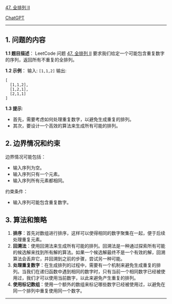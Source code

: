 [47. 全排列 II](https://leetcode.cn/problems/permutations-ii)

[ChatGPT](https://chat.openai.com/share/a15bfa0f-f51b-4cc1-8660-f42bc34a5934)

---

## 1. 问题的内容
**1.1 题目描述**：
LeetCode 问题 [47. 全排列 II](https://leetcode.cn/problems/permutations-ii) 要求我们给定一个可能包含重复数字的序列，返回所有不重复的全排列。

**1.2 示例**：
输入: `[1,1,2]`
输出:
```
[
  [1,1,2],
  [1,2,1],
  [2,1,1]
]
```

**1.3 提示**:
- 首先，需要考虑如何处理重复数字，以避免生成重复的排列。
- 其次，要设计一个高效的算法来生成所有可能的排列。

## 2. 边界情况和约束
边界情况可能包括：
- 输入序列为空。
- 输入序列只有一个元素。
- 输入序列所有元素都相同。

约束条件：
- 输入序列可能包含重复数字。


## 3. 算法和策略
1. **排序**：首先对数组进行排序，这样可以使得相同的数字聚集在一起，便于后续处理重复元素。
2. **回溯法**：使用回溯法来生成所有可能的排列。回溯法是一种通过探索所有可能的候选解来找到所有解的算法。如果一个候选解最终不是一个有效的解，回溯算法会丢弃它，并回溯到之前的步骤，尝试另一种可能。
3. **处理重复数字**：在生成排列的过程中，需要有一个机制来避免生成重复的排列。当我们在递归函数中遇到相同的数字时，只有当前一个相同数字已经被使用过，我们才可以使用当前数字，以此来避免产生重复的排列。
4. **使用标记数组**：使用一个额外的数组来标记哪些数字已经被使用过，以避免在同一个排列中重复使用同一个数字。

---